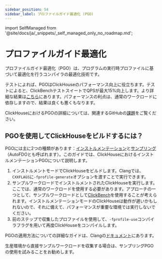 ```yaml
---
sidebar_position: 54
sidebar_label: プロファイルガイド最適化 (PGO)
---
```

import SelfManaged from '@site/docs/ja/_snippets/_self_managed_only_no_roadmap.md';

# プロファイルガイド最適化

プロファイルガイド最適化（PGO）は、プログラムの実行時プロファイルに基づいて最適化を行うコンパイラの最適化技術です。

テストによれば、PGOはClickHouseのパフォーマンス向上に役立ちます。テストによると、ClickBenchテストスイートでQPSが最大15%向上します。より詳細な結果は[こちら](https://pastebin.com/xbue3HMU)にあります。パフォーマンスの利点は、通常のワークロードに依存しますので、結果は良くも悪くもなります。

ClickHouseにおけるPGOの詳細については、関連するGitHubの[課題](https://github.com/ClickHouse/ClickHouse/issues/44567)をご覧ください。

## PGOを使用してClickHouseをビルドするには？

PGOには主に2つの種類があります：[インストルメンテーション](https://clang.llvm.org/docs/UsersManual.html#using-sampling-profilers)と[サンプリング](https://clang.llvm.org/docs/UsersManual.html#using-sampling-profilers)（AutoFDOとも呼ばれます）。このガイドでは、ClickHouseにおけるインストルメンテーションPGOについて説明します。

1. インストルメントモードでClickHouseをビルドします。Clangでは、`CXXFLAGS`に`-fprofile-generate`オプションを渡すことで実行できます。
2. サンプルワークロードでインストルメントされたClickHouseを実行します。ここでは、通常のワークロードを使用する必要があります。アプローチの一つとして、サンプルワークロードとして[ClickBench](https://github.com/ClickHouse/ClickBench)を使用することが考えられます。インストルメンテーションモードのClickHouseは動作が遅いかもしれないので、それに備えて、パフォーマンスが重要な環境では実行しないでください。
3. 前のステップで収集したプロファイルを使用して、`-fprofile-use`コンパイラフラグを用いて再度ClickHouseをコンパイルします。

PGOの適用方法についての詳細なガイドは、Clangの[ドキュメント](https://clang.llvm.org/docs/UsersManual.html#profile-guided-optimization)にあります。

生産環境から直接サンプルワークロードを収集する場合は、サンプリングPGOの使用を試みることをお勧めします。
